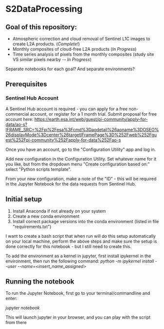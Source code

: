 # S2DataProcessing

## Goal of this repository:
- Atmospheric correction and cloud removal of Sentinel L1C images to create L2A products. (*Complete!*)
- Monthly composites of cloud-free L2A products (*In Progress*)
- Time series analysis of pixels from the monthly composites (study site VS similar pixels nearby -- *In Progress*) 

Separate notebooks for each goal? And separate environments?

## Prerequisites
### Sentinel Hub Account
A Sentinel Hub account is required - you can apply for a free non-commercial account, or register for a 1 month trial.
Submit proposal for free account here: https://earth.esa.int/web/guest/pi-community/apply-for-data/ao-s?IFRAME_SRC=%2Fpi%2Fesa%3Fcmd%3Daodetail%26aoname%3DOSEO%26displayMode%3Dcenter%26targetIFramePage%3D%252Fweb%252Fguest%252Fpi-community%252Fapply-for-data%252Fao-s

Once you have an account, go to the "Configuration Utility" app and log in.

Add new configuration in the Configuration Utility. Set whatever name for it you like, but from the dropdown menu "Create configuration based on:" select "Python scripts template".

From your new configuration, make a note of the "ID" - this will be required in the Jupyter Notebook  for the data requests from Sentinel Hub.

## Initial setup
1. Install Anaconda if not already on your system
2. Create a new conda environment
3. Install correct package versions into the conda environment (listed in file "requirements.txt")

I want to create a bash script that when run will do this setup automatically on your local machine, perform the above steps and make sure the setup is done correctly for this notebook - but I still need to create this.

To add the environment as a kernel in jupyter, first install ipykernel in the environment, then run the following command: 
*python -m ipykernel install --user --name=<insert_name_assigned>* 

## Running the notebook
To run the Jupyter Notebook, first go to your terminal/commandline and enter:

*jupyter notebook*

This will launch jupyter in your browser, and you can play with the script from there
